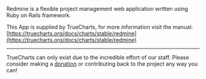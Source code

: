 Redmine is a flexible project management web application written using Ruby on Rails framework.

This App is supplied by TrueCharts, for more information visit the manual: [https://truecharts.org/docs/charts/stable/redmine](https://truecharts.org/docs/charts/stable/redmine)

---

TrueCharts can only exist due to the incredible effort of our staff.
Please consider making a [donation](https://truecharts.org/docs/about/sponsor) or contributing back to the project any way you can!
